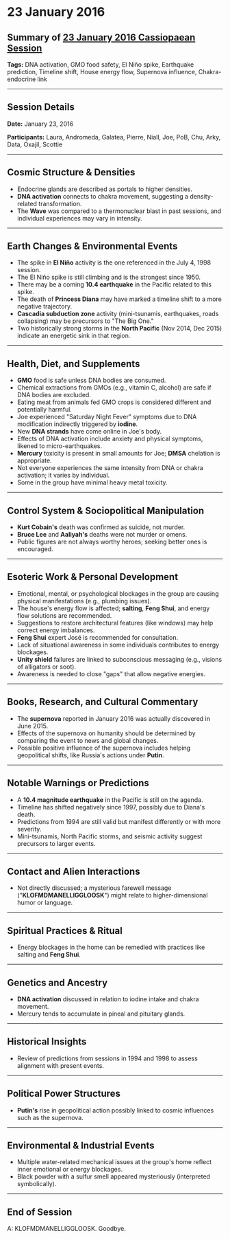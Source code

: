 # 23 January 2016

## Summary of [23 January 2016 Cassiopaean Session](https://cassiopaea.org/forum/threads/session-23-january-2016.40724/#post-628235)

**Tags:** DNA activation, GMO food safety, El Niño spike, Earthquake prediction, Timeline shift, House energy flow, Supernova influence, Chakra-endocrine link

---

## Session Details

**Date:** January 23, 2016

**Participants:** Laura, Andromeda, Galatea, Pierre, Niall, Joe, PoB, Chu, Arky, Data, Oxajil, Scottie

---

## Cosmic Structure & Densities

- Endocrine glands are described as portals to higher densities.
- **DNA activation** connects to chakra movement, suggesting a density-related transformation.
- The **Wave** was compared to a thermonuclear blast in past sessions, and individual experiences may vary in intensity.

---

## Earth Changes & Environmental Events

- The spike in **El Niño** activity is the one referenced in the July 4, 1998 session.
- The El Niño spike is still climbing and is the strongest since 1950.
- There may be a coming **10.4 earthquake** in the Pacific related to this spike.
- The death of **Princess Diana** may have marked a timeline shift to a more negative trajectory.
- **Cascadia subduction zone** activity (mini-tsunamis, earthquakes, roads collapsing) may be precursors to "The Big One."
- Two historically strong storms in the **North Pacific** (Nov 2014, Dec 2015) indicate an energetic sink in that region.

---

## Health, Diet, and Supplements

- **GMO** food is safe unless DNA bodies are consumed.
- Chemical extractions from GMOs (e.g., vitamin C, alcohol) are safe if DNA bodies are excluded.
- Eating meat from animals fed GMO crops is considered different and potentially harmful.
- Joe experienced "Saturday Night Fever" symptoms due to DNA modification indirectly triggered by **iodine**.
- New **DNA strands** have come online in Joe's body.
- Effects of DNA activation include anxiety and physical symptoms, likened to micro-earthquakes.
- **Mercury** toxicity is present in small amounts for Joe; **DMSA** chelation is appropriate.
- Not everyone experiences the same intensity from DNA or chakra activation; it varies by individual.
- Some in the group have minimal heavy metal toxicity.

---

## Control System & Sociopolitical Manipulation

- **Kurt Cobain's** death was confirmed as suicide, not murder.
- **Bruce Lee** and **Aaliyah's** deaths were not murder or omens.
- Public figures are not always worthy heroes; seeking better ones is encouraged.

---

## Esoteric Work & Personal Development

- Emotional, mental, or psychological blockages in the group are causing physical manifestations (e.g., plumbing issues).
- The house's energy flow is affected; **salting**, **Feng Shui**, and energy flow solutions are recommended.
- Suggestions to restore architectural features (like windows) may help correct energy imbalances.
- **Feng Shui** expert José is recommended for consultation.
- Lack of situational awareness in some individuals contributes to energy blockages.
- **Unity shield** failures are linked to subconscious messaging (e.g., visions of alligators or soot).
- Awareness is needed to close "gaps" that allow negative energies.

---

## Books, Research, and Cultural Commentary

- The **supernova** reported in January 2016 was actually discovered in June 2015.
- Effects of the supernova on humanity should be determined by comparing the event to news and global changes.
- Possible positive influence of the supernova includes helping geopolitical shifts, like Russia's actions under **Putin**.

---

## Notable Warnings or Predictions

- A **10.4 magnitude earthquake** in the Pacific is still on the agenda.
- Timeline has shifted negatively since 1997, possibly due to Diana's death.
- Predictions from 1994 are still valid but manifest differently or with more severity.
- Mini-tsunamis, North Pacific storms, and seismic activity suggest precursors to larger events.

---

## Contact and Alien Interactions

- Not directly discussed; a mysterious farewell message ("**KLOFMDMANELLIGGLOOSK**") might relate to higher-dimensional humor or language.

---

## Spiritual Practices & Ritual

- Energy blockages in the home can be remedied with practices like salting and **Feng Shui**.

---

## Genetics and Ancestry

- **DNA activation** discussed in relation to iodine intake and chakra movement.
- Mercury tends to accumulate in pineal and pituitary glands.

---

## Historical Insights

- Review of predictions from sessions in 1994 and 1998 to assess alignment with present events.

---

## Political Power Structures

- **Putin's** rise in geopolitical action possibly linked to cosmic influences such as the supernova.

---

## Environmental & Industrial Events

- Multiple water-related mechanical issues at the group's home reflect inner emotional or energy blockages.
- Black powder with a sulfur smell appeared mysteriously (interpreted symbolically).

---

## End of Session

A: KLOFMDMANELLIGGLOOSK. Goodbye.
